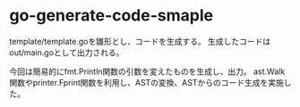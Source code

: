 # go-generate-code-smaple

template/template.goを雛形とし、コードを生成する。
生成したコードはout/main.goとして出力される。

今回は簡易的にfmt.Println関数の引数を変えたものを生成し、出力。
ast.Walk関数やprinter.Fprint関数を利用し、ASTの変換、ASTからのコード生成を実施した。
